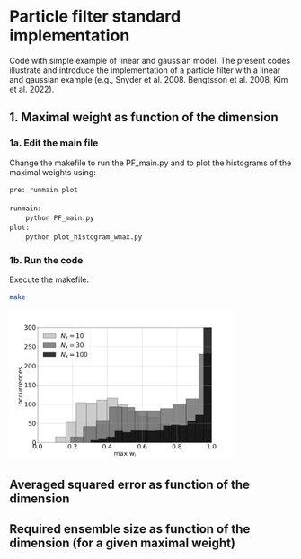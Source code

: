 # Particle filter standard implementation

Code with simple example of linear and gaussian model.
The present codes illustrate and introduce the implementation of a particle filter with a linear and gaussian example (e.g., Snyder et al. 2008. Bengtsson et al. 2008, Kim et al. 2022).

## 1. Maximal weight as function of the dimension
### 1a. Edit the main file

Change the makefile to run the PF_main.py and to plot the histograms of the maximal weights using:

```bash
pre: runmain plot

runmain:
	python PF_main.py
plot:
	python plot_histogram_wmax.py

```
### 1b. Run the code

Execute the makefile:

```bash
make
```


<img src="outputfig/histogram.png" width="400">

## Averaged squared error as function of the dimension

## Required ensemble size as function of the dimension (for a given maximal weight)
